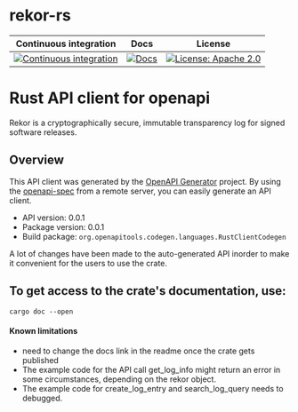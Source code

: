 # rekor-rs

Continuous integration | Docs | License
 ----------------------|------|---------
 [![Continuous integration](https://github.com/sigstore/sigstore-rs/actions/workflows/tests.yml/badge.svg)](https://github.com/sigstore/sigstore-rs/actions/workflows/tests.yml) | [![Docs](https://img.shields.io/badge/docs-%20-blue)](https://sigstore.github.io/sigstore-rs/sigstore) |  [![License: Apache 2.0](https://img.shields.io/badge/License-Apache2.0-brightgreen.svg)](https://opensource.org/licenses/Apache-2.0)
 
# Rust API client for openapi

Rekor is a cryptographically secure, immutable transparency log for signed software releases.

## Overview

This API client was generated by the [OpenAPI Generator](https://openapi-generator.tech) project.  By using the [openapi-spec](https://openapis.org) from a remote server, you can easily generate an API client.

- API version: 0.0.1
- Package version: 0.0.1
- Build package: `org.openapitools.codegen.languages.RustClientCodegen`

A lot of changes have been made to the auto-generated API inorder to make it convenient for the users to use the crate.

## To get access to the crate's documentation, use:

```
cargo doc --open
```

#### Known limitations
* need to change the docs link in the readme once the crate gets published
* The example code for the API call get_log_info might return an error in some circumstances, depending on the rekor object. 
* The example code for create_log_entry and search_log_query needs to debugged.
